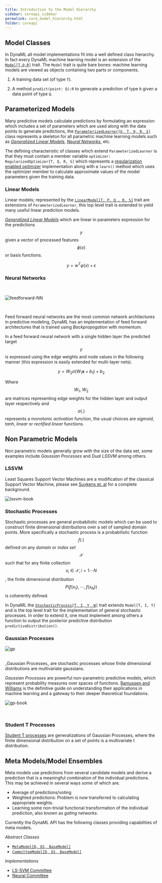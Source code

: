 ```yaml
---
title: Introduction to the Model Hierarchy
sidebar: coreapi_sidebar
permalink: core_model_hierarchy.html
folder: coreapi
---
```



## Model Classes

In DynaML all model implementations fit into a well defined class hierarchy. In fact every DynaML machine learning model is an extension of the [```Model[T,Q,R]```]({{site.apiurl}}/dynaml-core/index.html#io.github.mandar2812.dynaml.models.Model) trait. The ```Model``` trait is quite bare bones: machine learning models are viewed as objects containing two parts or components.

  1. A training data set (of type ```T```).  

  2. A method ```predict(point: Q):R``` to generate a prediction of type ```R``` given a data point of type ```Q```.


## Parameterized Models

Many predictive models calculate predictions by formulating an expression which includes a set of parameters which are used along with the data points to generate predictions, the [```ParameterizedLearner[G, T, Q, R, S]```]({{site.apiurl}}/dynaml-core/index.html#io.github.mandar2812.dynaml.models.ParameterizedLearner) class represents a skeleton for all parametric machine learning models such as [_Generalized Linear Models_]({{site.baseurl}}/core_glm.html), [_Neural Networks_]({{site.baseurl}}/core_ann.html), etc.

The defining characteristic of classes which extend ```ParameterizedLearner``` is that they must contain a member variable ```optimizer: RegularizedOptimizer[T, Q, R, S]``` which represents a [regularization enabled optimizer]({{site.apiurl}}/dynaml-core/index.html#io.github.mandar2812.dynaml.optimization.RegularizedOptimizer) implementation along with a ```learn()``` method which uses the optimizer member to calculate approximate values of the model parameters given the training data.

### Linear Models

Linear models; represented by the [```LinearModel[T, P, Q , R, S]```]({{site.apiurl}}/dynaml-core/index.html#io.github.mandar2812.dynaml.models.LinearModel) trait are extensions of ```ParameterizedLearner```, this top level trait is extended to yield many useful linear prediction models.

[_Generalized Linear Models_]({{site.baseurl}}/core_glm.html) which are linear in parameters expression for the predictions $$y$$ given a vector of processed features $$\phi(x)$$ or basis functions.

$$
	\begin{equation}
		y = w^T\varphi(x) + \epsilon
	\end{equation}
$$

### Neural Networks

<br/>

![feedforward-NN]({{site.baseurl}}/images/fnn.png)

<br/>

Feed forward neural networks are the most common network architectures in predictive modeling, DynaML has an implementation of feed forward architectures that is trained using _Backpropogation_ with momentum.

In a feed forward neural network with a single hidden layer the predicted target $$y$$ is expressed using the edge weights and node values in the following manner (this expression is easily extended for multi-layer nets).

$$
	\begin{equation}
		y = W_2 \sigma(W_1 \mathbf{x} + b_1) + b_2
	\end{equation}
$$

Where $$W_1 , \ W_2$$  are matrices representing edge weights for the hidden layer and output layer respectively and $$\sigma(.)$$ represents a monotonic _activation_ function, the usual choices are _sigmoid_, _tanh_, _linear_ or _rectified linear_ functions.

## Non Parametric Models

Non parametric models generally grow with the size of the data set, some examples include _Gaussian Processes_ and _Dual LSSVM_ among others.

### LSSVM

Least Squares Support Vector Machines are a modification of the classical Support Vector Machine, please see [Suykens et. al](http://www.amazon.com/Least-Squares-Support-Vector-Machines/dp/9812381511) for a complete background.

![lssvm-book]({{site.baseurl}}/images/cover_js_small.jpg)


### Stochastic Processes

Stochastic processes are general probabilistic models which can be used to construct finite dimensional distributions over a set of sampled domain points. More specifically a stochastic process is a probabilistic function $$f(.)$$ defined on any _domain_ or _index set_ $$\mathcal{X}$$ such that for any finite collection $$x_i \in \mathcal{X}, i = 1 \cdots N$$, the finite dimensional distribution $$P(f(x_1), \cdots, f(x_N))$$ is coherently defined.

In DynaML the [```StochasticProcess[T, I, Y, W]```]({{site.apiurl}}/dynaml-core/index.html#io.github.mandar2812.dynaml.models.StochasticProcess) trait extends ```Model[T, I, Y]``` and is the top level trait for the implementation of general stochastic processes. In order to extend it, one must implement among others a function to output the posterior predictive distribution ```predictiveDistribution()```.

### Gaussian Processes

![gp]({{site.baseurl}}/images/gp.png)

<br/>
_Gaussian Processes_ are stochastic processes whose finite dimensional distributions are multivariate gaussians.

_Gaussian Processes_ are powerful non-parametric predictive models, which represent probability measures over spaces of functions. [Ramussen and Williams](https://books.google.nl/books/about/Gaussian_Processes_for_Machine_Learning.html?id=vWtwQgAACAAJ&hl=en) is the definitive guide on understanding their applications in machine learning and a gateway to their deeper theoretical foundations.

![gp-book]({{site.baseurl}}/images/gpbook.jpg)

<br/>

### Student T Processes

[Student T processes](https://www.cs.cmu.edu/~andrewgw/tprocess.pdf) are generalizations of Gaussian Processes, where the finite dimensional distribution on a set of points is a multivariate t distribution.

## Meta Models/Model Ensembles

Meta models use predictions from several candidate models and derive a prediction that is a meaningful combination of the individual predictions. This may be achieved in several ways some of which are.

* Average of predictions/voting
* Weighted predictions: Problem is now transferred to calculating appropriate weights.
* Learning some non-trivial functional transformation of the individual prediction, also known as _gating networks_.  

Currently the DynaML API has the following classes providing capabilities of meta models.

*Abstract Classes*

* [```MetaModel[D, D1, BaseModel]```]({{site.apiurl}}/dynaml-core/index.html#io.github.mandar2812.dynaml.models.ensemble.MetaModel)
* [```CommitteeModel[D, D1, BaseModel]```]({{site.apiurl}}/dynaml-core/index.html#io.github.mandar2812.dynaml.models.ensemble.CommitteeModel)

*Implementations*

* [LS-SVM Committee]({{site.apiurl}}/dynaml-core/index.html#io.github.mandar2812.dynaml.models.svm.LSSVMCommittee)
* [Neural Committee]({{site.apiurl}}/dynaml-core/index.html#io.github.mandar2812.dynaml.models.neuralnets.CommitteeNetwork)
